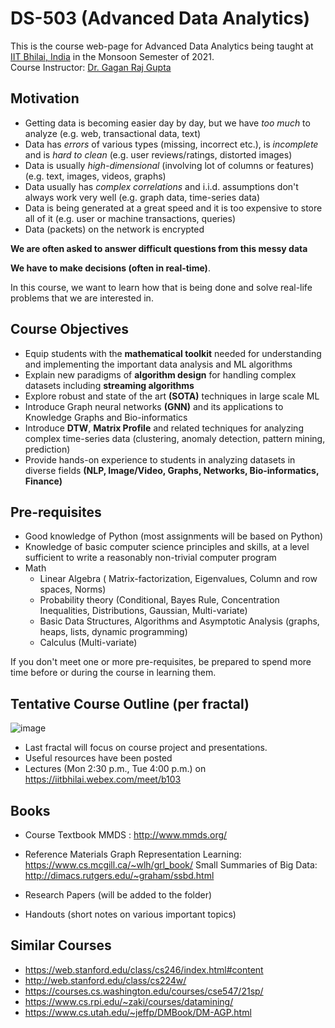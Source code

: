 # DS-503 (Advanced Data Analytics)

This is the course web-page for Advanced Data Analytics being taught at [IIT Bhilai, India](https://www.iitbhilai.ac.in/index.php) in the Monsoon Semester of 2021.
<br> Course Instructor: [Dr. Gagan Raj Gupta ](https://www.iitbhilai.ac.in/index.php?pid=gagan)

Motivation
----------

* Getting data is becoming easier day by day, but we have _too much_ to analyze (e.g. web, transactional data, text)
* Data has _errors_ of various types (missing, incorrect etc.), is _incomplete_ and is _hard to clean_ (e.g. user reviews/ratings, distorted images) 
* Data is usually _high-dimensional_ (involving lot of columns or features) (e.g. text, images, videos, graphs)
* Data usually has _complex correlations_ and i.i.d. assumptions don't always work very well (e.g. graph data, time-series data) 
* Data is being generated at a great speed and it is too expensive to store all of it (e.g. user or machine transactions, queries)
* Data (packets) on the network is encrypted 

__We are often asked to answer difficult questions from this messy data__

__We have to make decisions (often in real-time)__. 

In this course, we want to learn how that is being done and solve real-life problems that we are interested in.

Course Objectives
-----------------

* Equip students with the __mathematical toolkit__ needed for understanding and implementing the important data analysis and ML algorithms
* Explain new paradigms of __algorithm design__ for handling complex datasets including __streaming algorithms__
* Explore robust and state of the art __(SOTA)__ techniques in large scale ML
* Introduce Graph neural networks __(GNN)__ and its applications to Knowledge Graphs and Bio-informatics
* Introduce __DTW__, __Matrix Profile__ and related techniques for analyzing complex time-series data (clustering, anomaly detection, pattern mining, prediction)
* Provide hands-on experience to students in analyzing datasets in diverse fields __(NLP, Image/Video, Graphs, Networks, Bio-informatics, Finance)__


Pre-requisites
--------------
* Good knowledge of Python (most assignments will be based on Python)
* Knowledge of basic computer science principles and skills, at a level sufficient to write a reasonably non-trivial computer program 
* Math
  * Linear Algebra ( Matrix-factorization, Eigenvalues, Column and row spaces, Norms)
  * Probability theory (Conditional, Bayes Rule, Concentration Inequalities, Distributions, Gaussian, Multi-variate) 
  * Basic Data Structures, Algorithms and Asymptotic Analysis (graphs, heaps, lists, dynamic programming)
  * Calculus (Multi-variate)
  
If you don't meet one or more pre-requisites, be prepared to spend more time before or during the course in learning them.

Tentative Course Outline (per fractal)
--------------------------------------


![image](https://user-images.githubusercontent.com/79624301/125885925-07826a96-29d8-4833-aeb5-79bb29330acc.png)

* Last fractal will focus on course project and presentations.
* Useful resources have been posted 
* Lectures (Mon 2:30 p.m., Tue 4:00 p.m.) on https://iitbhilai.webex.com/meet/b103

Books
-----
* Course Textbook
  MMDS : http://www.mmds.org/
  
* Reference Materials
  Graph Representation Learning: https://www.cs.mcgill.ca/~wlh/grl_book/
  Small Summaries of Big Data: http://dimacs.rutgers.edu/~graham/ssbd.html
  
* Research Papers (will be added to the folder)
* Handouts (short notes on various important topics)

Similar Courses
----------------
* https://web.stanford.edu/class/cs246/index.html#content
* http://web.stanford.edu/class/cs224w/
* https://courses.cs.washington.edu/courses/cse547/21sp/
* https://www.cs.rpi.edu/~zaki/courses/datamining/
* https://www.cs.utah.edu/~jeffp/DMBook/DM-AGP.html



